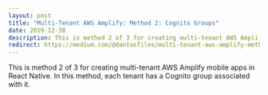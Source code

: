 ```yaml
---
layout: post
title: "Multi-Tenant AWS Amplify: Method 2: Cognito Groups"
date: 2019-12-30
description: This is method 2 of 3 for creating multi-tenant AWS Amplify mobile apps in React Native. In this method, each tenant has a Cognito group associated with it.
redirect: https://medium.com/@dantasfiles/multi-tenant-aws-amplify-method-2-cognito-groups-38b40ace2e9e
---
```


This is method 2 of 3 for creating multi-tenant AWS Amplify mobile apps in React Native. In this method, each tenant has a Cognito group associated with it.

